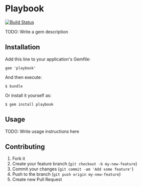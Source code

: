 # Playbook

[![Build Status](https://secure.travis-ci.org/taskrabbit/playbook.png?branch=master)](https://travis-ci.org/taskrabbit/playbook)

TODO: Write a gem description

## Installation

Add this line to your application's Gemfile:

    gem 'playbook'

And then execute:

    $ bundle

Or install it yourself as:

    $ gem install playbook

## Usage

TODO: Write usage instructions here

## Contributing

1. Fork it
2. Create your feature branch (`git checkout -b my-new-feature`)
3. Commit your changes (`git commit -am 'Add some feature'`)
4. Push to the branch (`git push origin my-new-feature`)
5. Create new Pull Request
